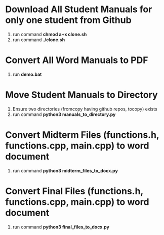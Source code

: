 # Download All Student Manuals for only one student from Github
1. run command <b> chmod a+x clone.sh</b>
2. run command <b> ./clone.sh</b>

# Convert All Word Manuals to PDF 
1. run <b> demo.bat </b>

# Move Student Manuals to Directory
1. Ensure two directories (fromcopy having github repos, tocopy) exists
2. run command <b>python3 manuals_to_directory.py</b>

# Convert Midterm Files (functions.h, functions.cpp, main.cpp) to word document
1. run command <b> python3 midterm_files_to_docx.py</b>

# Convert Final Files (functions.h, functions.cpp, main.cpp) to word document
1. run command <b> python3 final_files_to_docx.py</b>
